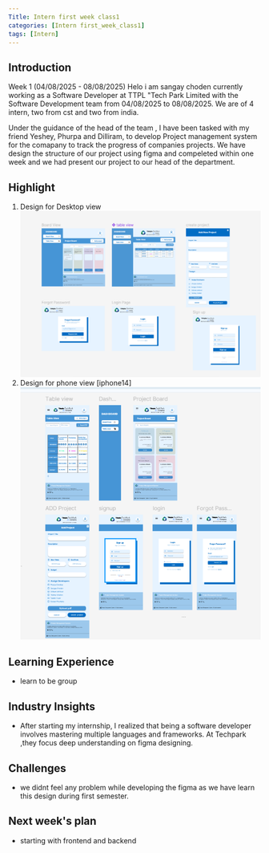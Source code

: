 ```yaml
---
Title: Intern first week class1 
categories: [Intern first_week_class1]
tags: [Intern]
---
```


## Introduction
Week 1 (04/08/2025 - 08/08/2025)
Helo i am sangay choden currently working as a Software Developer at TTPL "Tech Park Limited with the Software Development  team from 04/08/2025 to 08/08/2025. We are of 4 intern, two from cst and two from india.

Under the guidance of the head of the team , I have been tasked with  my friend Yeshey, Phurpa and Dilliram, to develop Project management system for the comapany to track the progress of companies projects. We have design the structure of our project using figma and compeleted within one week and we had present our project to our head of the department.

## Highlight
1. Design for Desktop view 
![Desktop](/assets/interns/desktop.png)
2. Design for phone view [iphone14]
![Phone](/assets/interns/phone.png)

## Learning Experience
- learn to be group 

## Industry Insights
- After starting my internship, I realized that being a software developer involves mastering multiple languages and frameworks. At Techpark ,they focus deep understanding on figma designing.

## Challenges
- we didnt feel any problem while developing the figma as we have learn this design during first semester.

## Next week's plan
- starting with frontend and backend 

